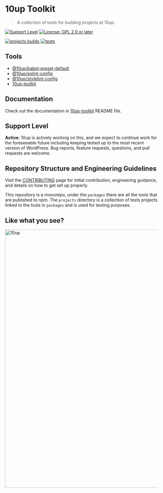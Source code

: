 # 10up Toolkit

> A collection of tools for building projects at 10up.

[![Support Level](https://img.shields.io/badge/support-active-green.svg)](#support-level) [![License: GPL 2.0 or later](https://img.shields.io/badge/License-GPL%202.0%20or%20later-yellow.svg)](https://spdx.org/licenses/GPL-2.0-or-later.html)

[![projects builds](https://github.com/10up/10up-toolkit/actions/workflows/build-test-projects.yml/badge.svg)](https://github.com/10up/10up-toolkit/actions/workflows/build-test-projects.yml) [![tests](https://github.com/10up/10up-toolkit/actions/workflows/test.yml/badge.svg)](https://github.com/10up/10up-toolkit/actions/workflows/test.yml) 

## Tools

* [@10up/babel-preset-default](packages/babel-preset-default/README.md)
* [@10up/eslint-config](packages/eslint-config/README.md)
* [@10up/stylelint-config](packages/stylelint-config/README.md)
* [10up-toolkit](packages/toolkit/README.md)

## Documentation

Check out the documentation in [10up-toolkit](packages/toolkit/README.md) README file.

## Support Level

**Active:** 10up is actively working on this, and we expect to continue work for the foreseeable future including keeping tested up to the most recent version of WordPress.  Bug reports, feature requests, questions, and pull requests are welcome.

## Repository Structure and Engineering Guidelines
Visit the [CONTRIBUTING](/CONTRIBUTING.md) page for initial contribution, engineering guidance, and details on how to get set up properly.

This repository is a monorepo, under the `packages` there are all the tools that are published to npm. The `projects` directory is a collection of tests projects linked to the tools in `packages` and is used for testing purposes.

## Like what you see?

<a href="http://10up.com/contact/"><img src="https://10up.com/uploads/2016/10/10up-Github-Banner.png" width="850" alt="10up"></a>

